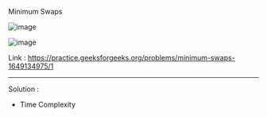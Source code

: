 Minimum Swaps

![image](https://user-images.githubusercontent.com/23376002/190866914-f9f7d13b-4dbb-41b3-a105-ff7db77ff2a7.png)

![image](https://user-images.githubusercontent.com/23376002/190866929-73e30f3e-faf1-4b62-99f2-5d4a6fb45231.png)


Link : https://practice.geeksforgeeks.org/problems/minimum-swaps-1649134975/1


--------------------------------------------------------------------------------------------------------------------------------------------------------


Solution :

- Time Complexity
